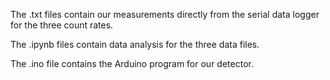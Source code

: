 The .txt files contain our measurements directly from the serial data logger for the three count rates.

The .ipynb files contain data analysis for the three data files.

The .ino file contains the Arduino program for our detector.
